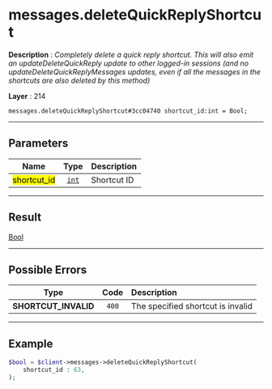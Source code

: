 # messages.deleteQuickReplyShortcut

**Description** : *Completely delete a quick reply shortcut\.
This will also emit an updateDeleteQuickReply update to other logged\-in sessions \(and no updateDeleteQuickReplyMessages updates, even if all the messages in the shortcuts are also deleted by this method\)*

**Layer** : 214

```tl
messages.deleteQuickReplyShortcut#3cc04740 shortcut_id:int = Bool;
```

---

## Parameters

| Name | Type | Description |
| :---: | :---: | :--- |
| <mark>shortcut_id</mark> | [`int`](type/int) | Shortcut ID |

---

## Result

[Bool](type/Bool)

---

## Possible Errors

| Type | Code | Description |
| :---: | :---: | :--- |
| **SHORTCUT_INVALID** | `400` | The specified shortcut is invalid |

---

## Example

```php
$bool = $client->messages->deleteQuickReplyShortcut(
	shortcut_id : 63,
);
```